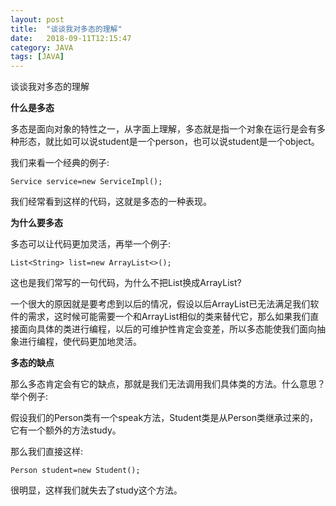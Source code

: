 ```yaml
---
layout: post
title:  "谈谈我对多态的理解"
date:   2018-09-11T12:15:47
category: JAVA
tags: [JAVA]
---
```


谈谈我对多态的理解

<p><span style="font-weight: bold;">什么是多态</span></p><p>多态是面向对象的特性之一，从字面上理解，多态就是指一个对象在运行是会有多种形态，就比如可以说student是一个person，也可以说student是一个object。<span style="font-weight: bold;"><br></span></p><p>我们来看一个经典的例子:</p><pre><code>Service service=new ServiceImpl();</code></pre><p>我们经常看到这样的代码，这就是多态的一种表现。</p><p><span style="font-weight: bold;">为什么要多态</span></p><p>多态可以让代码更加灵活，再举一个例子:<span style="font-weight: bold;"><br></span></p><pre><code>List&lt;String&gt; list=new ArrayList&lt;&gt;();</code></pre><p>这也是我们常写的一句代码，为什么不把List换成ArrayList?</p><p>一个很大的原因就是要考虑到以后的情况，假设以后ArrayList已无法满足我们软件的需求，这时候可能需要一个和ArrayList相似的类来替代它，那么如果我们直接面向具体的类进行编程，以后的可维护性肯定会变差，所以多态能使我们面向抽象进行编程，使代码更加地灵活。</p><p><span style="font-weight: bold;">多态的缺点</span></p><p>那么多态肯定会有它的缺点，那就是我们无法调用我们具体类的方法。什么意思？举个例子:<span style="font-weight: bold;"><br></span></p><p>假设我们的Person类有一个speak方法，Student类是从Person类继承过来的，它有一个额外的方法study。</p><p>那么我们直接这样:</p><pre><code>Person student=new Student();</code></pre><p>很明显，这样我们就失去了study这个方法。</p>